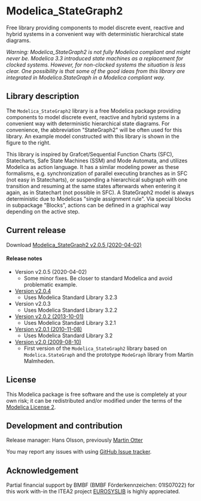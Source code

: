 # Modelica_StateGraph2

Free library providing components to model discrete event, reactive and hybrid systems in a convenient way with deterministic hierarchical state diagrams.

*Warning: Modelica_StateGraph2 is not fully Modelica compliant and might never be. Modelica 3.3 introduced state machines as a replacement for clocked systems. However, for non-clocked systems the situation is less clear. One possibility is that some of the good ideas from this library are integrated in Modelica.StateGraph in a Modelica compliant way.*

## Library description

The `Modelica_StateGraph2` library is a free Modelica package providing components to model discrete event, reactive and hybrid systems in a convenient way with deterministic hierarchical state diagrams. For convenience, the abbreviation "StateGraph2" will be often used for this library. An example model constructed with this library is shown in the figure to the right.

This library is inspired by Grafcet/Sequential Function Charts (SFC), Statecharts, Safe State Machines (SSM) and Mode Automata, and utilizes Modelica as action language. It has a similar modeling power as these formalisms, e.g. synchronization of parallel executing branches as in SFC (not easy in Statecharts), or suspending a hierarchical subgraph with one transition and resuming at the same states afterwards when entering it again, as in Statechart (not possible in SFC). A StateGraph2 model is always deterministic due to Modelicas "single assignment rule". Via special blocks in subpackage "Blocks", actions can be defined in a graphical way depending on the active step.

## Current release

Download [Modelica_StateGraph2 v2.0.5 (2020-04-02)](https://github.com/HansOlsson/Modelica_StateGraph2/releases/download/v2.0.5/Modelica_StateGraph2-release.zip)

#### Release notes
*  Version v2.0.5 (2020-04-02)
   * Some minor fixes. Be closer to standard Modelica and avoid problematic example.
*  [Version v2.0.4](https://github.com/HansOlsson/Modelica_StateGraph2/releases/download/v2.0.4/Modelica_StateGraph2-release.zip)
   * Uses Modelica Standard Library 3.2.3 
*  Version v2.0.3
   * Uses Modelica Standard Library 3.2.2
*  [Version v2.0.2 (2013-10-01)](../../archive/v2.0.2.zip)
   * Uses Modelica Standard Library 3.2.1
*  [Version v2.0.1 (2010-11-08)](../../archive/v2.0.1.zip)
   * Uses Modelica Standard Library 3.2
*  [Version v2.0 (2009-08-10)](../../archive/v2.0.1.zip)
   * First version of the `Modelica_StateGraph2` library based on `Modelica.StateGraph` and the prototype `ModeGraph` library from Martin Malmheden.

## License

This Modelica package is free software and the use is completely at your own risk;
it can be redistributed and/or modified under the terms of the [Modelica License 2](https://modelica.org/licenses/ModelicaLicense2).

## Development and contribution
Release manager: Hans Olsson, previously [Martin Otter](http://www.robotic.dlr.de/Martin.Otter)

You may report any issues with using [GitHub Issue tracker](https://github.com/HansOlsson/Modelica_StateGraph2/issues).

## Acknowledgement
Partial financial support by BMBF (BMBF Förderkennzeichen: 01IS07022) for this work with-in the ITEA2 project [EUROSYSLIB](https://modelica.org/publications/newsletters/2009-1/index_html#eurosyslib) is highly appreciated.
